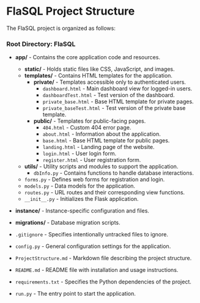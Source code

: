 # FlaSQL Project Structure

The FlaSQL project is organized as follows:

### Root Directory: FlaSQL
- **app/** - Contains the core application code and resources.
  - **static/** - Holds static files like CSS, JavaScript, and images.
  - **templates/** - Contains HTML templates for the application.
    - **private/** - Templates accessible only to authenticated users.
      - `dashboard.html` - Main dashboard view for logged-in users.
      - `dashboardTest.html` - Test version of the dashboard.
      - `private_base.html` - Base HTML template for private pages.
      - `private_baseTest.html` - Test version of the private base template.
    - **public/** - Templates for public-facing pages.
      - `404.html` - Custom 404 error page.
      - `about.html` - Information about the application.
      - `base.html` - Base HTML template for public pages.
      - `landing.html` - Landing page of the website.
      - `login.html` - User login form.
      - `register.html` - User registration form.
  - **utils/** - Utility scripts and modules to support the application.
    - `dbInfo.py` - Contains functions to handle database interactions.
  - `forms.py` - Defines web forms for registration and login.
  - `models.py` - Data models for the application.
  - `routes.py` - URL routes and their corresponding view functions.
  - `__init__.py` - Initializes the Flask application.

- **instance/** - Instance-specific configuration and files.
- **migrations/** - Database migration scripts.
- `.gitignore` - Specifies intentionally untracked files to ignore.
- `config.py` - General configuration settings for the application.
- `ProjectStructure.md` - Markdown file describing the project structure.
- `README.md` - README file with installation and usage instructions.
- `requirements.txt` - Specifies the Python dependencies of the project.
- `run.py` - The entry point to start the application.

